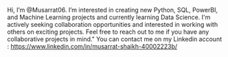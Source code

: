 Hi, I’m @Musarrat06. I’m interested in creating new Python, SQL, PowerBI, and Machine Learning projects and currently learning Data Science. 
I'm actively seeking collaboration opportunities and interested in working with others on exciting projects. 
Feel free to reach out to me if you have any collaborative projects in mind."
You can contact me on my Linkedin account : https://www.linkedin.com/in/musarrat-shaikh-40002223b/

<!---
Musarrat06/Musarrat06 is a ✨ special ✨ repository because its `README.md` (this file) appears on your GitHub profile.
You can click the Preview link to take a look at your changes.
--->
